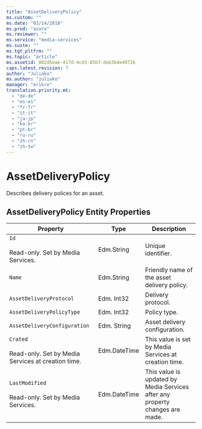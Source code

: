 ```yaml
---
title: "AssetDeliveryPolicy"
ms.custom: ""
ms.date: "03/14/2018"
ms.prod: "azure"
ms.reviewer: ""
ms.service: "media-services"
ms.suite: ""
ms.tgt_pltfrm: ""
ms.topic: "article"
ms.assetid: 882d5eae-417d-4cd3-85b7-deb3b4e49726
caps.latest.revision: 7
author: "Juliako"
ms.author: "juliako"
manager: "erikre"
translation.priority.mt: 
  - "de-de"
  - "es-es"
  - "fr-fr"
  - "it-it"
  - "ja-jp"
  - "ko-kr"
  - "pt-br"
  - "ru-ru"
  - "zh-cn"
  - "zh-tw"
---
```

# AssetDeliveryPolicy
Describes delivery polices for an asset.  
  
##  <a name="mediaprocessor_entity_properties"></a> AssetDeliveryPolicy Entity Properties  
  
|Property|Type|Description|  
|--------------|----------|-----------------|  
|`Id`<br /><br /> Read-only. Set by Media Services.|Edm.String|Unique identifier.|  
|`Name`|Edm.String|Friendly name of the asset delivery policy.|  
|`AssetDeliveryProtocol`|Edm. Int32|Delivery protocol.|  
|`AssetDeliveryPolicyType`|Edm. Int32|Policy type.|  
|`AssetDeliveryConfiguration`|Edm. String|Asset delivery configuration.|  
|`Crated`<br /><br /> Read-only. Set by Media Services at creation time.|Edm.DateTime|This value is set by Media Services at creation time.|  
|`LastModified`<br /><br /> Read-only. Set by Media Services.|Edm.DateTime|This value is updated by Media Services after any property changes are made.|